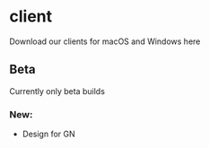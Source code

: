 # client
Download our clients for macOS and Windows here

## Beta
Currently only beta builds


### New:
- Design for GN